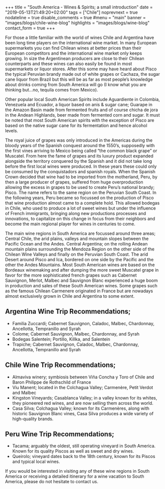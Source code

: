 +++
title = "South America - Wines & Spirits; a small introduction"
date = "2019-05-13T21:49:20+02:00"
tags = ["Chile"]
noprevnext = true
nodateline = true
disable_comments = true
#menu = "main"
banner = "images/blogs/chile-wine-blog"
highlights = "images/blogs/wine-blog"
contact_form = true
+++

For those a little familiar with the world of wines Chile and Argentina have been long time players on the international wine market. In many European supermarkets you can find Chilean wines at better prices than their European competitors and the international wine market only keeps growing. In size the Argentinean producers are close to their Chilean counterparts and these wines can also easily be found in most supermarkets or liquor stores. After this some may have heard about Pisco the typical Peruvian brandy made out of white grapes or Cachaza, the sugar cane liquor from Brazil but this will be as far as most people’s knowledge about drinks coming from South America will go (I know what you are thinking but...no, tequila comes from Mexico).

Other popular local South American Spirits include Aguardiente in Colombia, Venezuela and Ecuador, a liquor based on anis & sugar cane; Guarape in the Amazon Basin made from fermented fruits and of course chicha de jora in the Andean Highlands, beer made from fermented corn and sugar. It must be noted that most South American spirits with the exception of Pisco are based on the native sugar cane for its fermentation and hence alcohol levels.

The royal juice of grapes was only introduced in the Americas during the bloody years of the Spanish conquest around the 1550’s, supposedly with the first vines arriving to Mexico being called “the common black grape” or Muscatel. From here the fame of grapes and its luxury product expanded alongside the territory conquered by the Spanish and it did not take long before the first local wines were produced. In these years these could only be consumed by the conquistadors and spanish royals. When the Spanish Crown decided that wine had to be imported from the motherland, Peru, by then a large producer of grapes, suffered from huge overproduction allowing the excess in grapes to be used to create Peru’s national brandy; Pisco. The name refers to the same region on the Peruvian South Coast. In the following years, Peru became so focussed on the production of Pisco that wine production almost came to a complete hold. This allowed bodegas in Chile, who used to produce a lot of sweet wines but under the influence of French immigrants, bringing along new productions processes and innovations, to capitalize on this change in focus from their neighbors and become the main regional player for wines in centuries to come.

The main wine regions in South America are focussed around three areas; Central Chile, the arid plains, valleys and mountain slopes between the Pacific Ocean and the Andes. Central Argentina; on the rolling Andean mountain plains surrounding the Mendoza Region on the other side of the Chilean Wine Valleys and finally on the Peruvian South Coast. The arid Desert around Pisco and Ica, bordered on one side by the Pacific and the other the Andes Mountains. Most South American wines are based on the Bordeaux winemaking and after dumping the more sweet Muscatel grape in favor for the more sophisticated french grapes such as Cabernet Sauvignon, Merlot, Malbec and Sauvignon Blanc experienced a huge boom in production and sales of these South American wines. Some grapes such as the famous Chilean Carmenere originated in France but are nowadays almost exclusively grown in Chile and Argentina to some extent.

##  Argentina Wine Trip Recommendations;  
* Familia Zuccardi; Cabernet Sauvignon, Caladoc, Malbec, Chardonnay, Ancellotta, Tempranillo and Syrah
* Colome; Cabernet Sauvignon, Malbec, Chardonnay, and Syrah
* Bodegas Salentein; Portillo, Killka, and Salentein
* Trapiche; Cabernet Sauvignon, Caladoc, Malbec, Chardonnay, Ancellotta, Tempranillo and Syrah

##  Chile Wine Trip Recommendations;
* Almaviva winery; symbiosis between Viña Concha y Toro of Chile and Baron Philippe de Rothschild of France
* Viu Manent; located in the Colchagua Valley; Carmenère, Petit Verdot and Malbec
* Kingston Vineyards; Casablanca Valley; in a valley known for its whites, they pioneered red wines, and are now selling them across the world.
* Casa Silva; Colchagua Valley; known for its Carmenères, along with historic Sauvignon Blanc vines, Casa Silva produces a wide variety of high-quality brands.

##  Peru Wine Trip Recommendations;
* Tacama; arguably the oldest, still operating vineyard in South America. Known for its quality Piscos as well as sweet and dry wines.
* Queirolo; vineyard dates back to the 18th century, known for its Piscos and typical local wines.

If you would be interested in visiting any of these wine regions in South America or receiving a detailed itinerary for a wine vacation to South America, please do not hesitate to contact us.
